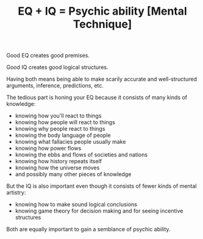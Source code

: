 ﻿---
layout: post
title: "EQ + IQ = Psychic ability [Mental Technique]"
---

Good EQ creates good premises.

Good IQ creates good logical structures.

Having both means being able to make scarily accurate and well-structured arguments, inference, predictions, etc.

The tedious part is honing your EQ because it consists of many kinds of knowledge:

- knowing how you'll react to things
- knowing how people will react to things
- knowing why people react to things
- knowing the body language of people
- knowing what fallacies people usually make
- knowing how power flows
- knowing the ebbs and flows of societies and nations
- knowing how history repeats itself
- knowing how the universe moves
- and possibly many other pieces of knowledge

But the IQ is also important even though it consists of fewer kinds of mental artistry:

- knowing how to make sound logical conclusions
- knowing game theory for decision making and for seeing incentive structures

Both are equally important to gain a semblance of psychic ability.